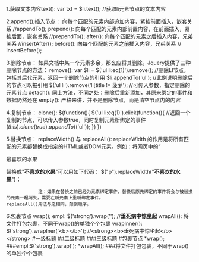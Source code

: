 1.获取文本内容text():
    var txt = $li.text();            //获取li元素节点的文本内容

2.append(),插入节点：
        向每个匹配的元素内部追加内容，紧挨前面插入，嵌套关系    //appendTo();
    prepend():
        向每个匹配的元素内部前置内容，在前面插入，紧挨后面，嵌套关系    //prependTo();
    after():
        向每个匹配的元素之后插入内容，兄弟关系       //insertAfter();
    before():
        向每个匹配的元素之前插入内容，兄弟关系      // insertBefore();

3.删除节点：
    如果文档中某一个元素多余，那么应将其删除。Jquery提供了三种删除节点的方法：
    remove():
        var $li = $('ul li:eq(1)').remove();        //删除LI节点。包括其后代元素，返回一个删除节点的引用
        $li.appendTo('ul');                         //此例说明删除后的节点可以被引用
        $('ul li').remove('li[title != 菠萝');      //可传入参数，指定删除的元素节点
    detach():
        同上方法，不同之处：删除后重新添加，其原来绑定的事件和数据仍然还在
    empty():
        严格来讲，并不是删除节点，而是清空节点内的内容

4.复制节点：
    clone():
        $(function(){
		    	$('ul li:eq(1)').click(function(){                //返回一个复制的节点，可以传入参数true，同时复制元素所绑定的事件
		    		$(this).clone(true).appendTo($('ul'));
		    	})
		})  

5.替换节点：
    replaceWidth() 与 replaceAll():
        replaceWidth 的作用是将所有匹配的元素都替换成指定的HTML或者DOM元素。例如：将网页中的“<p title = "选择水果">最喜欢的水果</p> 替换成"<strong>不喜欢的水果</strong>"可以用如下代码：
            $("p").replaceWidth("<strong>不喜欢的水果</strong>")；

                注：如果在替换之前已经为元素绑定事件，替换后原先绑定的事件将会与被替换的元素一起消失，需要在新元素上重新绑定事件。
    replaceAll()用法与之相同，颠倒顺序。

6.包裹节点
    wrap();
        empl: $('strong').wrap('<b></b>');            //<b><strong>垂死病中惊坐起</strong></b>
    wrapAll():
        将文件打包包裹，不同于wrap()的单独个个包裹
    wrapInner():
        $('strong').wrapIner('<b></b>');              //<strong><b>垂死病中惊坐起</b></strong>
#一级标题
##二级标题
###三级标题
#包裹节点
*wrap();
###empl:$('strong').wrap('<b></b>);
*wrapAll();
###将文件打包包裹，不同于wrap()的单独个个包裹

                  
